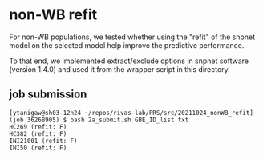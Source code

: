# non-WB refit

For non-WB populations, we tested whether using the "refit" of the snpnet model on the selected model help improve the predictive performance.

To that end, we implemented extract/exclude options in snpnet software (version 1.4.0) and used it from the wrapper script in this directory.

## job submission

```
[ytanigaw@sh03-12n24 ~/repos/rivas-lab/PRS/src/20211024_nonWB_refit] (job 36268905) $ bash 2a_submit.sh GBE_ID_list.txt
HC269 (refit: F)
HC382 (refit: F)
INI21001 (refit: F)
INI50 (refit: F)
```

